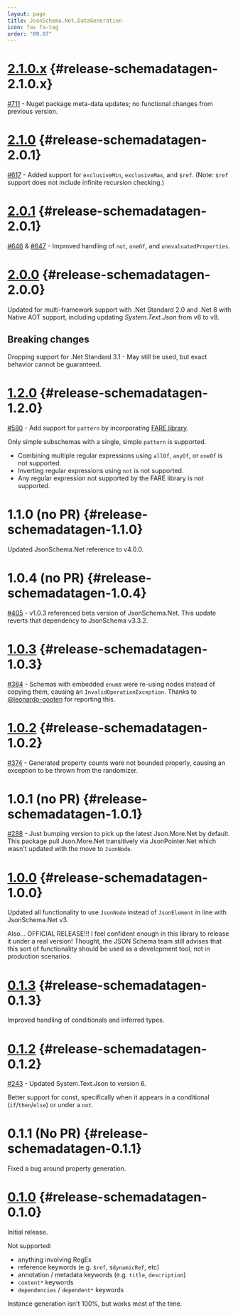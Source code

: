 ```yaml
---
layout: page
title: JsonSchema.Net.DataGeneration
icon: fas fa-tag
order: "09.07"
---
```

# [2.1.0.x](https://github.com/gregsdennis/json-everything/pull/712) {#release-schemadatagen-2.1.0.x}

[#711](https://github.com/gregsdennis/json-everything/issues/711) - Nuget package meta-data updates; no functional changes from previous version.

# [2.1.0](https://github.com/gregsdennis/json-everything/pull/665) {#release-schemadatagen-2.0.1}

[#617](https://github.com/gregsdennis/json-everything/issues/617) - Added support for `exclusiveMin`, `exclusiveMax`, and `$ref`.  (Note: `$ref` support does not include infinite recursion checking.)

# [2.0.1](https://github.com/gregsdennis/json-everything/pull/658) {#release-schemadatagen-2.0.1}

[#646](https://github.com/gregsdennis/json-everything/issues/646) & [#647](https://github.com/gregsdennis/json-everything/issues/647) - Improved handling of `not`, `oneOf`, and `unevaluatedProperties`.

# [2.0.0](https://github.com/gregsdennis/json-everything/pull/619) {#release-schemadatagen-2.0.0}

Updated for multi-framework support with .Net Standard 2.0 and .Net 8 with Native AOT support, including updating _System.Text.Json_ from v6 to v8.

## Breaking changes

Dropping support for .Net Standard 3.1 - May still be used, but exact behavior cannot be guaranteed. 

# [1.2.0](https://github.com/gregsdennis/json-everything/pull/582) {#release-schemadatagen-1.2.0}

[#580](https://github.com/gregsdennis/json-everything/issues/580) - Add support for `pattern` by incorporating [FARE library](https://github.com/moodmosaic/Fare).

Only simple subschemas with a single, simple `pattern` is supported.

- Combining multiple regular expressions using `allOf`, `anyOf`, or `oneOf` is not supported.
- Inverting regular expressions using `not` is not supported.
- Any regular expression not supported by the FARE library is not supported.

# 1.1.0 (no PR) {#release-schemadatagen-1.1.0}

Updated JsonSchema.Net reference to v4.0.0.

# 1.0.4 (no PR) {#release-schemadatagen-1.0.4}

[#405](https://github.com/gregsdennis/json-everything/issues/405) - v1.0.3 referenced beta version of JsonSchema.Net.  This update reverts that dependency to JsonSchema v3.3.2.

# [1.0.3](https://github.com/gregsdennis/json-everything/pull/386) {#release-schemadatagen-1.0.3}

[#384](https://github.com/gregsdennis/json-everything/issues/384) - Schemas with embedded `enum`s were re-using nodes instead of copying them, causing an `InvalidOperationException`.  Thanks to [@leonardo-gooten](https://github.com/leonardo-gooten) for reporting this.

# [1.0.2](https://github.com/gregsdennis/json-everything/pull/380) {#release-schemadatagen-1.0.2}

[#374](https://github.com/gregsdennis/json-everything/issues/374) - Generated property counts were not bounded properly, causing an exception to be thrown from the randomizer.

# 1.0.1 (no PR) {#release-schemadatagen-1.0.1}

[#288](https://github.com/gregsdennis/json-everything/issues/288) - Just bumping version to pick up the latest Json.More.Net by default.  This package pull Json.More.Net transitively via JsonPointer.Net which wasn't updated with the move to `JsonNode`.

# [1.0.0](https://github.com/gregsdennis/json-everything/pull/280) {#release-schemadatagen-1.0.0}

Updated all functionality to use `JsonNode` instead of `JsonElement` in line with JsonSchema.Net v3.

Also... OFFICIAL RELEASE!!!  I feel confident enough in this library to release it under a real version!  Thought, the JSON Schema team still advises that this sort of functionality should be used as a development tool, not in production scenarios.

# [0.1.3](https://github.com/gregsdennis/json-everything/pull/262) {#release-schemadatagen-0.1.3}

Improved handling of conditionals and inferred types.

# [0.1.2](https://github.com/gregsdennis/json-everything/pull/259) {#release-schemadatagen-0.1.2}

[#243](https://github.com/gregsdennis/json-everything/pull/243) - Updated System.Text.Json to version 6.

Better support for const, specifically when it appears in a conditional (`if`/`then`/`else`) or under a `not`.

# 0.1.1 (No PR) {#release-schemadatagen-0.1.1}

Fixed a bug around property generation.

# [0.1.0](https://github.com/gregsdennis/json-everything/pull/218) {#release-schemadatagen-0.1.0}

Initial release.

Not supported:

- anything involving RegEx
- reference keywords (e.g. `$ref`, `$dynamicRef`, etc)
- annotation / metadata keywords (e.g. `title`, `description`)
- `content*` keywords
- `dependencies` / `dependent*` keywords

Instance generation isn't 100%, but works most of the time.
